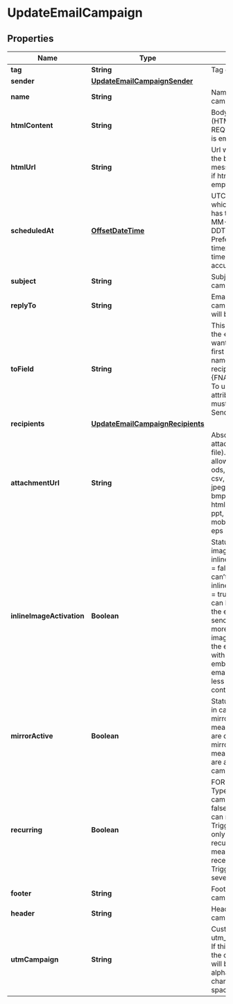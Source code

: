 
# UpdateEmailCampaign

## Properties
Name | Type | Description | Notes
------------ | ------------- | ------------- | -------------
**tag** | **String** | Tag of the campaign |  [optional]
**sender** | [**UpdateEmailCampaignSender**](UpdateEmailCampaignSender.md) |  |  [optional]
**name** | **String** | Name of the campaign |  [optional]
**htmlContent** | **String** | Body of the message (HTML version). REQUIRED if htmlUrl is empty |  [optional]
**htmlUrl** | **String** | Url which contents the body of the email message. REQUIRED if htmlContent is empty |  [optional]
**scheduledAt** | [**OffsetDateTime**](OffsetDateTime.md) | UTC date-time on which the campaign has to run (YYYY-MM-DDTHH:mm:ss.SSSZ). Prefer to pass your timezone in date-time format for accurate result. |  [optional]
**subject** | **String** | Subject of the campaign |  [optional]
**replyTo** | **String** | Email on which campaign recipients will be able to reply to |  [optional]
**toField** | **String** | This is to personalize the «To» Field. If you want to include the first name and last name of your recipient, add {FNAME} {LNAME}. To use the contact attributes here, these must already exist in SendinBlue account |  [optional]
**recipients** | [**UpdateEmailCampaignRecipients**](UpdateEmailCampaignRecipients.md) |  |  [optional]
**attachmentUrl** | **String** | Absolute url of the attachment (no local file). Extension allowed: xlsx, xls, ods, docx, docm, doc, csv, pdf, txt, gif, jpg, jpeg, png, tif, tiff, rtf, bmp, cgm, css, shtml, html, htm, zip, xml, ppt, pptx, tar, ez, ics, mobi, msg, pub and eps |  [optional]
**inlineImageActivation** | **Boolean** | Status of inline image. inlineImageActivation &#x3D; false means image can’t be embedded, &amp; inlineImageActivation &#x3D; true means image can be embedded, in the email. You cannot send a campaign of more than 4MB with images embedded in the email. Campaigns with the images embedded in the email must be sent to less than 5000 contacts. |  [optional]
**mirrorActive** | **Boolean** | Status of mirror links in campaign. mirrorActive &#x3D; false means mirror links are deactivated, &amp; mirrorActive &#x3D; true means mirror links are activated, in the campaign |  [optional]
**recurring** | **Boolean** | FOR TRIGGER ONLY ! Type of trigger campaign.recurring &#x3D; false means contact can receive the same Trigger campaign only once, &amp; recurring &#x3D; true means contact can receive the same Trigger campaign several times |  [optional]
**footer** | **String** | Footer of the email campaign |  [optional]
**header** | **String** | Header of the email campaign |  [optional]
**utmCampaign** | **String** | Customize the utm_campaign value. If this field is empty, the campaign name will be used. Only alphanumeric characters and spaces are allowed |  [optional]



